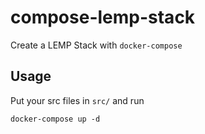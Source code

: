 # compose-lemp-stack

Create a LEMP Stack with `docker-compose`


## Usage

Put your src files in `src/` and run

```
docker-compose up -d
```
